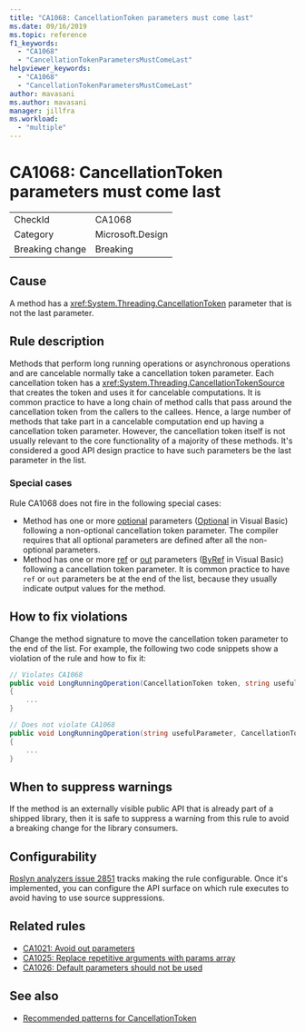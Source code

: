 ```yaml
---
title: "CA1068: CancellationToken parameters must come last"
ms.date: 09/16/2019
ms.topic: reference
f1_keywords:
  - "CA1068"
  - "CancellationTokenParametersMustComeLast"
helpviewer_keywords:
  - "CA1068"
  - "CancellationTokenParametersMustComeLast"
author: mavasani
ms.author: mavasani
manager: jillfra
ms.workload:
  - "multiple"
---
```

# CA1068: CancellationToken parameters must come last

|||
|-|-|
|CheckId|CA1068|
|Category|Microsoft.Design|
|Breaking change|Breaking|

## Cause

A method has a <xref:System.Threading.CancellationToken> parameter that is not the last parameter.

## Rule description

Methods that perform long running operations or asynchronous operations and are cancelable normally take a cancellation token parameter. Each cancellation token has a <xref:System.Threading.CancellationTokenSource> that creates the token and uses it for cancelable computations. It is common practice to have a long chain of method calls that pass around the cancellation token from the callers to the callees. Hence, a large number of methods that take part in a cancelable computation end up having a cancellation token parameter. However, the cancellation token itself is not usually relevant to the core functionality of a majority of these methods. It's considered a good API design practice to have such parameters be the last parameter in the list.

### Special cases
Rule CA1068 does not fire in the following special cases:
- Method has one or more [optional](/dotnet/csharp/programming-guide/classes-and-structs/named-and-optional-arguments#optional-arguments) parameters ([Optional](/dotnet/visual-basic/programming-guide/language-features/procedures/optional-parameters) in Visual Basic) following a non-optional cancellation token parameter. The compiler requires that all optional parameters are defined after all the non-optional parameters.
- Method has one or more [ref](/dotnet/csharp/language-reference/keywords/ref) or [out](/dotnet/csharp/language-reference/keywords/out-parameter-modifier) parameters ([ByRef](/dotnet/visual-basic/language-reference/modifiers/byref) in Visual Basic) following a cancellation token parameter. It is common practice to have `ref` or `out` parameters be at the end of the list, because they usually indicate output values for the method.

## How to fix violations

Change the method signature to move the cancellation token parameter to the end of the list. For example, the following two code snippets show a violation of the rule and how to fix it:

```csharp
// Violates CA1068
public void LongRunningOperation(CancellationToken token, string usefulParameter)
{
    ...
}
```

```csharp
// Does not violate CA1068
public void LongRunningOperation(string usefulParameter, CancellationToken token)
{
    ...
}
```

## When to suppress warnings

If the method is an externally visible public API that is already part of a shipped library, then it is safe to suppress a warning from this rule to avoid a breaking change for the library consumers.

## Configurability

[Roslyn analyzers issue 2851](https://github.com/dotnet/roslyn-analyzers/issues/2851) tracks making the rule configurable. Once it's implemented, you can configure the API surface on which rule executes to avoid having to use source suppressions.

## Related rules

- [CA1021: Avoid out parameters](../code-quality/ca1021.md)
- [CA1025: Replace repetitive arguments with params array](../code-quality/ca1025.md)
- [CA1026: Default parameters should not be used](../code-quality/ca1026.md)

## See also

- [Recommended patterns for CancellationToken](https://devblogs.microsoft.com/premier-developer/recommended-patterns-for-cancellationtoken/)
